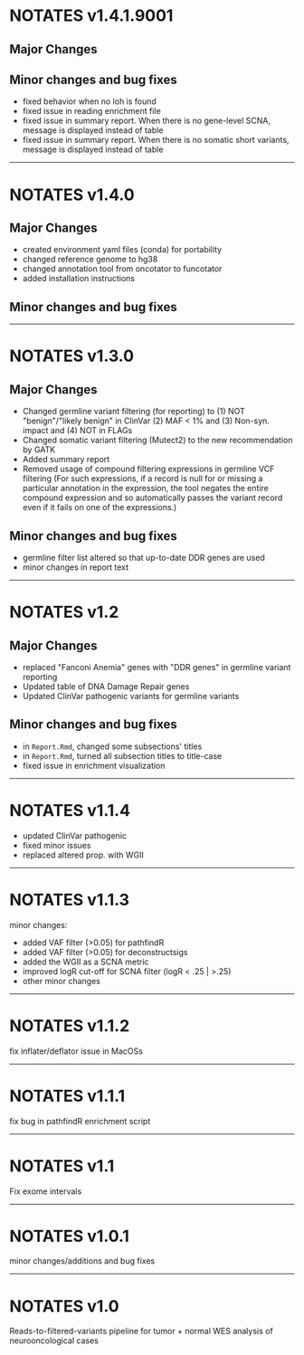 # NOTATES v1.4.1.9001

## Major Changes

## Minor changes and bug fixes
- fixed behavior when no loh is found
- fixed issue in reading enrichment file
- fixed issue in summary report. When there is no gene-level SCNA, message is displayed instead of table
- fixed issue in summary report. When there is no somatic short variants, message is displayed instead of table

***

# NOTATES v1.4.0

## Major Changes
- created environment yaml files (conda) for portability
- changed reference genome to hg38
- changed annotation tool from oncotator to funcotator
- added installation instructions

## Minor changes and bug fixes

***

# NOTATES v1.3.0

## Major Changes
- Changed germline variant filtering (for reporting) to (1) NOT "benign"/"likely benign" in ClinVar (2) MAF < 1% and (3) Non-syn. impact and (4) NOT in FLAGs
- Changed somatic variant filtering (Mutect2) to the new recommendation by GATK
- Added summary report
- Removed usage of compound filtering expressions in germline VCF filtering (For such expressions, if a record is null for or missing a particular annotation in the expression, the tool negates the entire compound expression and so automatically passes the variant record even if it fails on one of the expressions.)

## Minor changes and bug fixes
- germline filter list altered so that up-to-date DDR genes are used
- minor changes in report text

***

# NOTATES v1.2

## Major Changes
- replaced "Fanconi Anemia" genes with "DDR genes" in germline variant reporting
- Updated table of DNA Damage Repair genes
- Updated ClinVar pathogenic variants for germline variants

## Minor changes and bug fixes
- in `Report.Rmd`, changed some subsections' titles
- in `Report.Rmd`, turned all subsection titles to title-case
- fixed issue in enrichment visualization

***

# NOTATES v1.1.4

- updated ClinVar pathogenic
- fixed minor issues
- replaced altered prop. with WGII

***

# NOTATES v1.1.3

minor changes:

- added VAF filter (>0.05) for pathfindR
- added VAF filter (>0.05) for deconstructsigs
- added the WGII as a SCNA metric
- improved logR cut-off for SCNA filter (logR < .25 | >.25)
- other minor changes

***

# NOTATES v1.1.2

fix inflater/deflator issue in MacOSs

***

# NOTATES v1.1.1

fix bug in pathfindR enrichment script

***

# NOTATES v1.1

Fix exome intervals

***

# NOTATES v1.0.1

minor changes/additions and bug fixes

***

# NOTATES v1.0

Reads-to-filtered-variants pipeline for tumor + normal WES analysis of neurooncological cases